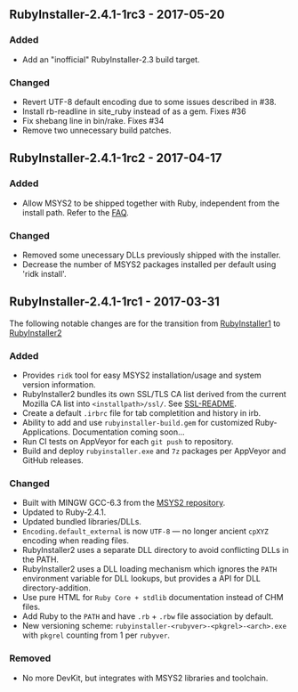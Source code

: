 ## RubyInstaller-2.4.1-1rc3 - 2017-05-20

### Added
- Add an "inofficial" RubyInstaller-2.3 build target.

### Changed
- Revert UTF-8 default encoding due to some issues described in #38.
- Install rb-readline in site_ruby instead of as a gem. Fixes #36
- Fix shebang line in bin/rake. Fixes #34
- Remove two unnecessary build patches.


## RubyInstaller-2.4.1-1rc2 - 2017-04-17

### Added
- Allow MSYS2 to be shipped together with Ruby, independent from the install path.
  Refer to the [FAQ](https://github.com/oneclick/rubyinstaller2/wiki/FAQ#user-content-portable-install).

### Changed
- Removed some unecessary DLLs previously shipped with the installer.
- Decrease the number of MSYS2 packages installed per default using 'ridk install'.


## RubyInstaller-2.4.1-1rc1 - 2017-03-31

The following notable changes are for the transition from [RubyInstaller1](https://github.com/oneclick/rubyinstaller) to [RubyInstaller2](https://github.com/oneclick/rubyinstaller2)

### Added
- Provides `ridk` tool for easy MSYS2 installation/usage and system version information.
- RubyInstaller2 bundles its own SSL/TLS CA list derived from the current Mozilla CA list into `<installpath>/ssl/`. See [SSL-README](https://github.com/larskanis/rubyinstaller2/blob/master/resources/ssl/README-SSL.md).
- Create a default `.irbrc` file for tab completition and history in irb.
- Ability to add and use `rubyinstaller-build.gem` for customized Ruby-Applications. Documentation coming soon...
- Run CI tests on AppVeyor for each `git push` to repository.
- Build and deploy `rubyinstaller.exe` and `7z` packages per AppVeyor and GitHub releases.

### Changed
- Built with MINGW GCC-6.3 from the [MSYS2 repository](https://github.com/Alexpux/MINGW-packages).
- Updated to Ruby-2.4.1.
- Updated bundled libraries/DLLs.
- `Encoding.default_external` is now `UTF-8` &mdash; no longer ancient `cpXYZ` encoding when reading files.
- RubyInstaller2 uses a separate DLL directory to avoid conflicting DLLs in the PATH.
- RubyInstaller2 uses a DLL loading mechanism which ignores the `PATH` environment variable for DLL lookups, but provides a API for DLL directory-addition.
- Use pure HTML for `Ruby Core + stdlib` documentation instead of CHM files.
- Add Ruby to the `PATH` and have `.rb` + `.rbw` file association by default.
- New versioning scheme: `rubyinstaller-<rubyver>-<pkgrel>-<arch>.exe` with `pkgrel` counting from 1 per `rubyver`.

### Removed
- No more DevKit, but integrates with MSYS2 libraries and toolchain.
